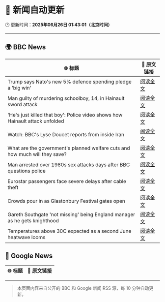 # 🧠 新闻自动更新

🕒 更新时间：**2025年06月26日 01:43:01（北京时间）**

---

## 🌍 BBC News

| 🌐 标题 | 🔗 原文链接 |
|--------|-------------|
| Trump says Nato's new 5% defence spending pledge a 'big win' | [阅读全文](https://www.bbc.com/news/articles/cj4en8djwyko) |
| Man guilty of murdering schoolboy, 14, in Hainault sword attack | [阅读全文](https://www.bbc.com/news/articles/cwyrg6ynnx9o) |
| 'He's just killed that boy': Police video shows how Hainault attack unfolded | [阅读全文](https://www.bbc.com/news/articles/clyx0xkjmmgo) |
| Watch: BBC's Lyse Doucet reports from inside Iran | [阅读全文](https://www.bbc.com/news/videos/ceq7jjg929qo) |
| What are the government's planned welfare cuts and how much will they save? | [阅读全文](https://www.bbc.com/news/articles/cdjxygjrk9ro) |
| Man arrested over 1980s sex attacks days after BBC questions police | [阅读全文](https://www.bbc.com/news/articles/cpqnly2x8qno) |
| Eurostar passengers face severe delays after cable theft | [阅读全文](https://www.bbc.com/news/articles/c4gedxe7wnro) |
| Crowds pour in as Glastonbury Festival gates open | [阅读全文](https://www.bbc.com/news/articles/c23g4vd7p99o) |
| Gareth Southgate 'not missing' being England manager as he gets knighthood | [阅读全文](https://www.bbc.com/sport/football/articles/c4g8eeey25lo) |
| Temperatures above 30C expected as a second June heatwave looms | [阅读全文](https://www.bbc.com/weather/articles/cx2g8vw8v0jo) |

## 📰 Google News

| 🌐 标题 | 🔗 原文链接 |
|--------|-------------|

---
> 本页面内容来自公开的 BBC 和 Google 新闻 RSS 源，每 10 分钟自动更新。